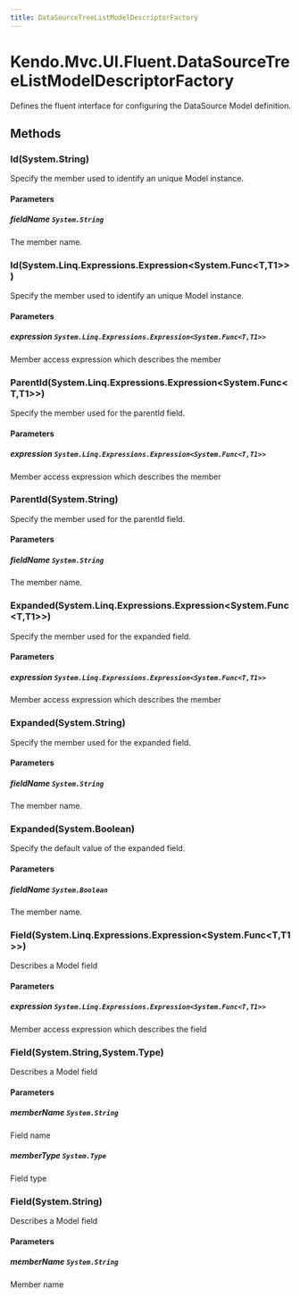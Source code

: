 ```yaml
---
title: DataSourceTreeListModelDescriptorFactory
---
```


# Kendo.Mvc.UI.Fluent.DataSourceTreeListModelDescriptorFactory
Defines the fluent interface for configuring the DataSource Model definition.




## Methods


### Id(System.String)
Specify the member used to identify an unique Model instance.


#### Parameters

##### fieldName `System.String`
The member name.





### Id(System.Linq.Expressions.Expression\<System.Func\<T,T1\>\>)
Specify the member used to identify an unique Model instance.


#### Parameters

##### expression `System.Linq.Expressions.Expression<System.Func<T,T1>>`
Member access expression which describes the member





### ParentId(System.Linq.Expressions.Expression\<System.Func\<T,T1\>\>)
Specify the member used for the parentId field.


#### Parameters

##### expression `System.Linq.Expressions.Expression<System.Func<T,T1>>`
Member access expression which describes the member





### ParentId(System.String)
Specify the member used for the parentId field.


#### Parameters

##### fieldName `System.String`
The member name.





### Expanded(System.Linq.Expressions.Expression\<System.Func\<T,T1\>\>)
Specify the member used for the expanded field.


#### Parameters

##### expression `System.Linq.Expressions.Expression<System.Func<T,T1>>`
Member access expression which describes the member





### Expanded(System.String)
Specify the member used for the expanded field.


#### Parameters

##### fieldName `System.String`
The member name.





### Expanded(System.Boolean)
Specify the default value of the expanded field.


#### Parameters

##### fieldName `System.Boolean`
The member name.





### Field(System.Linq.Expressions.Expression\<System.Func\<T,T1\>\>)
Describes a Model field


#### Parameters

##### expression `System.Linq.Expressions.Expression<System.Func<T,T1>>`
Member access expression which describes the field





### Field(System.String,System.Type)
Describes a Model field


#### Parameters

##### memberName `System.String`
Field name

##### memberType `System.Type`
Field type





### Field(System.String)
Describes a Model field


#### Parameters

##### memberName `System.String`
Member name






